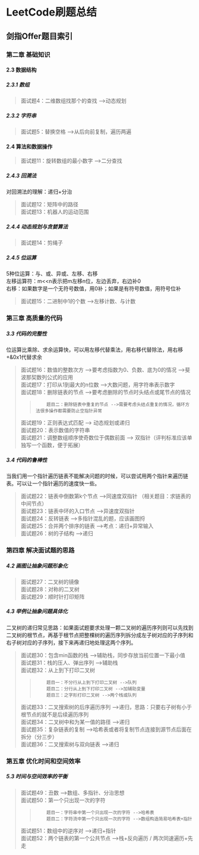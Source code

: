 # LeetCode刷题总结

## 剑指Offer题目索引

### 第二章 基础知识
#### 2.3 数据结构
##### 2.3.1 数组
> 面试题4：二维数组找那个的查找  -->动态规划
##### 2.3.2 字符串
> 面试题5：替换空格  -->从后向前复制，遍历两遍
#### 2.4 算法和数据操作
> 面试题11：旋转数组的最小数字  -->二分查找  
##### 2.4.3 回溯法
对回溯法的理解：递归+分治
> 面试题12：矩阵中的路径  
> 面试题13：机器人的运动范围  
##### 2.4.4 动态规划与贪婪算法
> 面试题14：剪绳子  
##### 2.4.5 位运算
5种位运算：与、或、异或、左移、右移  
左移运算符：m<<n表示把m左移n位，左边丢弃，右边补0  
右移：如果数字是一个无符号数值，用0补；如果是有符号数值，用符号位补  
> 面试题15：二进制中1的个数 -->左移计数、与计数  

### 第三章 高质量的代码
##### 3.3 代码的完整性
位运算比乘除、求余运算快，可以用左移代替乘法，用右移代替除法，用右移+&0x1代替求余  
> 面试题16：数值的整数次方 -->要考虑指数为0、负数、底为0的情况 -->斐波那契数列公式的应用    
> 面试题17：打印从1到最大的n位数 -->大数问题，用字符串表示数字  
> 面试题18：删除链表的节点 -->要考虑删除的节点时头结点或尾节点的情况  
>>         题目二：删除链表中重复的节点 -->需要考虑头结点重复的情况，循环方法很多操作都需要防止空指针异常  
> 面试题19：正则表达式匹配  --> 动态规划或递归  
> 面试题20：表示数值的字符串   
> 面试题21：调整数组顺序使奇数位于偶数前面 --> 双指针（评判标准应该单独写一个函数，便于拓展）  
##### 3.4 代码的鲁棒性
当我们用一个指针遍历链表不能解决问题的时候，可以尝试用两个指针来遍历链表。可以让一个指针遍历的速度快一些。  
> 面试题22：链表中倒数第k个节点 -->同速度双指针 （相关题目：求链表的中间节点）  
> 面试题23：链表中环的入口节点 -->异速度双指针  
> 面试题24：反转链表 -->多指针混乱的题，应该画图捋  
> 面试题25：合并两个排序的链表 -->考点：递归+异常输入  
> 面试题26：树的子结构 -->递归  

### 第四章 解决面试题的思路
##### 4.2 画图让抽象问题形象化
> 面试题27：二叉树的镜像  
> 面试题28：对称的二叉树  
> 面试题29：顺时针打印矩阵  
##### 4.3 举例让抽象问题具体化
二叉树的递归常见思路：如果面试题要求处理一颗二叉树的遍历序列则可以先找到二叉树的根节点，再基于根节点把整棵树的遍历序列拆分成左子树对应的子序列和右子树对应的子序列，接下来再递归地处理这两个序列。  
> 面试题30：包含min函数的栈 -->辅助栈，同步存放当前位置一下最小值  
> 面试题31：栈的压人、弹出序列 -->辅助栈  
> 面试题32：从上到下打印二叉树    
>>         题目一：不分行从上到下打印二叉树 -->队列  
>>         题目二：分行从上到下打印二叉树 -->加辅助变量  
>>         题目三：之字形打印二叉树 -->两个栈或队列  
> 面试题33：二叉搜索树的后序遍历序列 -->递归，思路：只要右子树有小于根节点的就不是后续遍历序列  
> 面试题34：二叉树中和为某一值的路径 -->递归  
> 面试题35：复杂链表的复制  -->哈希表或者将复制节点连接到源节点后面在拆分（分三步）  
> 面试题36：二叉搜索树与双向链表 -->递归  
>

### 第五章 优化时间和空间效率
##### 5.3 时间与空间效率的平衡
> 面试题49：丑数 -->数组、多指针、分治思想  
> 面试题50：第一个只出现一次的字符  
>>         题目一：字符串中第一个只出现一次的字符 -->哈希表  
>>         题目二：字符流中第一个只出现一次的字符 -->数组构造简易哈希表+指针  
> 面试题51：数组中的逆序对 -->递归+指针  
> 面试题52：两个链表的第一个公共节点 -->栈+反向遍历 / 两次同速遍历+先走  

          
